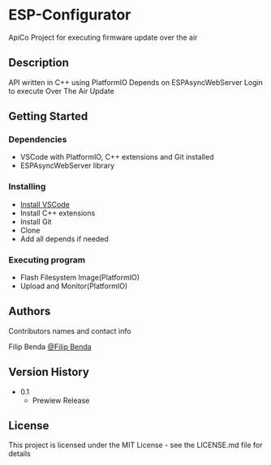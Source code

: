 # ESP-Configurator

ApiCo Project for executing firmware update over the air
## Description

API written in C++ using PlatformIO
Depends on ESPAsyncWebServer
Login to execute Over The Air Update

## Getting Started

### Dependencies

* VSCode with PlatformIO, C++ extensions and Git installed
* ESPAsyncWebServer library

### Installing

* [Install VSCode](https://code.visualstudio.com/)
* Install C++ extensions
* Install Git
* Clone
* Add all depends if needed

### Executing program

* Flash Filesystem Image(PlatformIO)
* Upload and Monitor(PlatformIO)

## Authors

Contributors names and contact info

Filip Benda
[@Filip Benda](https://twitter.com/FilipBenda4)

## Version History
* 0.1
    * Prewiew Release

## License

This project is licensed under the MIT License - see the LICENSE.md file for details
